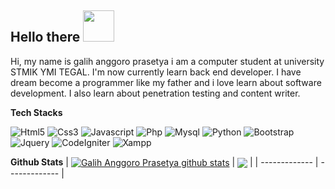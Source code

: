 <h2> Hello there <img src="https://media.giphy.com/media/mGcNjsfWAjY5AEZNw6/giphy.gif" width="50"></h2>

Hi, my name is galih anggoro prasetya i am a computer student at university STMIK YMI TEGAL. I'm now currently learn back end developer. I have dream become a programmer like my father and i love learn about software development. I also learn about penetration testing and content writer.

**Tech Stacks**

![Html5](https://img.shields.io/badge/HTML5-E34F26?style=for-the-badge&logo=html5&logoColor=white)
![Css3](https://img.shields.io/badge/CSS3-1572B6?style=for-the-badge&logo=css3&logoColor=white)
![Javascript](https://img.shields.io/badge/JavaScript-323330?style=for-the-badge&logo=javascript&logoColor=F7DF1E)
![Php](https://img.shields.io/badge/PHP-777BB4?style=for-the-badge&logo=php&logoColor=white)
![Mysql](https://img.shields.io/badge/MySQL-808080?style=for-the-badge&logo=mysql&logoColor=white)
![Python](https://img.shields.io/badge/Python-14354C?style=for-the-badge&logo=python&logoColor=white)
![Bootstrap](https://img.shields.io/badge/Bootstrap-563D7C?style=for-the-badge&logo=bootstrap&logoColor=white)
![Jquery](https://img.shields.io/badge/jQuery-0769AD?style=for-the-badge&logo=jquery&logoColor=white)
![CodeIgniter](https://img.shields.io/badge/codeigniter-%23F05033.svg?style=for-the-badge&logo=codeigniter&logoColor=white)
![Xampp](https://img.shields.io/badge/Xampp-FF2D20?style=for-the-badge&logo=xampp&logoColor=white)

**Github Stats**
| <a href="https://github.com/anuraghazra/github-readme-stats"><img align="center" src="https://github-readme-stats.vercel.app/api?username=galihap76&show_icons=true&bg_color=0000" alt="Galih Anggoro Prasetya github stats" /></a> | <a href="https://github.com/anuraghazra/github-readme-stats"><img align="center" src="https://github-readme-stats.vercel.app/api/top-langs/?username=galihap76&langs_count=10&hide=batchfile,pascal,hack,roff,shell,scss&layout=compact&bg_color=0000" /></a> |
| ------------- | ------------- |
